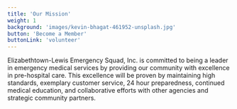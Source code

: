 ```yaml
---
title: 'Our Mission'
weight: 1
background: 'images/kevin-bhagat-461952-unsplash.jpg'
button: 'Become a Member'
buttonLink: 'volunteer'
---
```


Elizabethtown-Lewis Emergency Squad, Inc. is committed to being a leader in emergency medical services by providing our community with excellence in pre-hospital care.  This excellence will be proven by maintaining high standards, exemplary customer service, 24 hour preparedness, continued medical education, and collaborative efforts with other agencies and strategic community partners.
